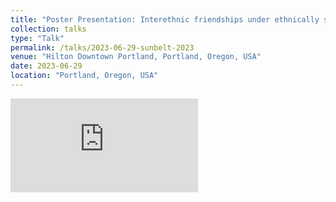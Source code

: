 ```yaml
---
title: "Poster Presentation: Interethnic friendships under ethnically segregated education pathways"
collection: talks
type: "Talk"
permalink: /talks/2023-06-29-sunbelt-2023
venue: "Hilton Downtown Portland, Portland, Oregon, USA"
date: 2023-06-29
location: "Portland, Oregon, USA"
---
```


![View poster here](http://hansonchongzz.github.io/files/sunbelt-2023-poster.pdf)

